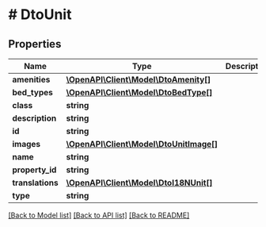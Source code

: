# # DtoUnit

## Properties

Name | Type | Description | Notes
------------ | ------------- | ------------- | -------------
**amenities** | [**\OpenAPI\Client\Model\DtoAmenity[]**](DtoAmenity.md) |  | [optional]
**bed_types** | [**\OpenAPI\Client\Model\DtoBedType[]**](DtoBedType.md) |  | [optional]
**class** | **string** |  | [optional]
**description** | **string** |  | [optional]
**id** | **string** |  | [optional]
**images** | [**\OpenAPI\Client\Model\DtoUnitImage[]**](DtoUnitImage.md) |  | [optional]
**name** | **string** |  | [optional]
**property_id** | **string** |  | [optional]
**translations** | [**\OpenAPI\Client\Model\DtoI18NUnit[]**](DtoI18NUnit.md) |  | [optional]
**type** | **string** |  | [optional]

[[Back to Model list]](../../README.md#models) [[Back to API list]](../../README.md#endpoints) [[Back to README]](../../README.md)
